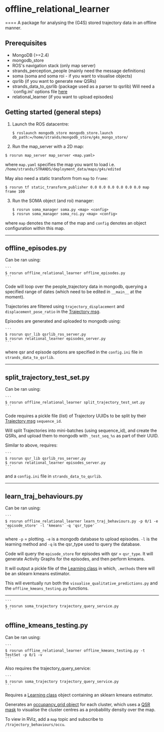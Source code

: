 # offline_relational_learner
====
A package for analysing the (G4S) stored trajectory data in an offline manner. 

Prerequisites
-------------
- MongoDB (>=2.4)
- mongodb_store
- ROS's navigation stack (only map server)
- strands_perception_people (mainly need the message definitions)
- soma (soma and soma roi - if you want to visualise objects)
- qsrlib (if you want to generate new QSRs)
- strands_data_to_qsrlib (package used as a parser to qsrlib)
  Will need a `config.ini' options file [here](https://github.com/strands-project/strands_data_to_qsrlib/tree/master/src/novelTrajectories)
- relational_learner (if you want to upload episodes)



Getting started (general steps)
-------------------------------
1. Launch the ROS datacentre:

    ```
    $ roslaunch mongodb_store mongodb_store.launch db_path:=/home/strands/mongodb_store/g4s_mongo_store/
    ```
2. Run the map_server with a 2D map:

  ```
  $ rosrun map_server map_server <map.yaml>
  ```
where `map.yaml` specifies the map you want to load i.e. `/home/strands/STRANDS/deployment_data/maps/g4s/edited`
    
  May also need a static transform from `map` to `frame`:

  ```
  $ rosrun tf static_transform_publisher 0.0 0.0 0.0 0.0 0.0 0.0 map frame 100
  ```
 
3. Run the SOMA object (and roi) manager:

    ```
    $ rosrun soma_manager soma.py <map> <config>
    $ rosrun soma_manager soma_roi.py <map> <config>
    ```
where `map` denotes the name of the map and `config` denotes an object configuration within this map. 

----------------


offline_episodes.py
-----------------------------

Can be ran using: 

    ```
    $ rosrun offline_relational_learner offline_episodes.py
    ```

  Code will loop over the people_trajectory data in mongodb, querying a specified range of dates (which need to be edited in `__main__` at the moment).
  
  Trajectories are filtered using `trajectory_displacement` and `displacement_pose_ratio` in the [Trajectory msg](https://github.com/strands-project/strands_perception_people/blob/indigo-devel/human_trajectory/msg/Trajectory.msg).
  
  Episodes are generated and uploaded to mongodb using:
  
    ```
    $ rosrun qsr_lib qsrlib_ros_server.py 
    $ rosrun relational_learner episodes_server.py
    ```
  where qsr and episode options are specified in the `config.ini` file in `strands_data_to_qsrlib`.

----------------


split_trajectory_test_set.py
-----------------------------

Can be ran using: 

    ```
    $ rosrun offline_relational_learner split_trajectory_test_set.py
    ```

  Code requires a pickle file (list) of Trajectory UUIDs to be split by their [Trajectory msg](https://github.com/strands-project/strands_perception_people/blob/indigo-devel/human_trajectory/msg/Trajectory.msg) `sequence_id`.

  Will split Trajectories into mini-batches (using sequence_id), and create the QSRs, and upload them to mongodb with `_test_seq_%s` as part of their UUID.
  
  Similar to above, requires:
    
    ```
    $ rosrun qsr_lib qsrlib_ros_server.py 
    $ rosrun relational_learner episodes_server.py
    ```
  and a `config.ini` file in `strands_data_to_qsrlib`.
 
----------------
  
  
learn_traj_behaviours.py
-----------------------------

Can be ran using: 

    ```
    $ rosrun offline_relational_learner learn_traj_behaviours.py -p 0/1 -e 'episode_store' -l 'kmeans' -q 'qsr_type'
    ```

  where `-p` = plotting. `-e` is a mongodb database to upload episodes. `-l` is the learning method and `-q` is the qsr_type used to query the database.

  Code will query the `episode_store` for episodes with qsr = `qsr_type`. It will generate Activity Graphs for the episodes, and then perform kmeans. 

  It will output a pickle file of the [Learning class](https://github.com/strands-project/trajectory_behaviours/blob/master/relational_learner/src/relational_learner/learningArea.py#L46) 
  in which, `.methods` there will be an sklearn kmeans estimator.
  
This will eventually run both the `visualise_qualitative_predictions.py` and the `offline_kmeans_testing.py` functions. 


----------------
  
  

    ```
    $ rosrun soma_trajectory trajectory_query_service.py
    ```
  
offline_kmeans_testing.py
-----------------------------

Can be ran using: 

    ```
    $ rosrun offline_relational_learner offline_kmeans_testing.py -t TestSet -p 0/1 -v 
    ```
    
  Also requires the trajectory_query_service:
  
    ```
    $ rosrun soma_trajectory trajectory_query_service.py
    ```

  Requires a [Learning class]() object containing an sklearn kmeans estimator. 
  
  Generates an [occupancy_grid object](https://github.com/PDuckworth/trajectory_behaviours/blob/test/offline_relational_learner/scripts/visualise_qualitative_predictions.py#L58) 
  for each cluster, which uses a [QSR mask](https://github.com/PDuckworth/trajectory_behaviours/blob/test/offline_relational_learner/scripts/visualise_qualitative_predictions.py#L92) 
  to visualise the cluster centres as a probability density over the map.
  
  To view in RViz, add a `map` topic and subscribe to `/trajectory_behaviours/occu`.
  
  


